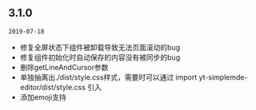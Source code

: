 ## 3.1.0

`2019-07-18`

- 修复全屏状态下组件被卸载导致无法页面滚动的bug
- 修复组件初始化时自动保存的内容没有被同步的bug
- 删除getLineAndCursor参数
- 单独抽离出./dist/style.css样式，需要时可以通过 import yt-simplemde-editor/dist/style.css 引入
- 添加emoji支持
